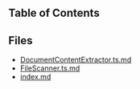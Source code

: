## Table of Contents

## Files

- [DocumentContentExtractor.ts.md](DocumentContentExtractor.ts.md)
- [FileScanner.ts.md](FileScanner.ts.md)
- [index.md](index.md)
